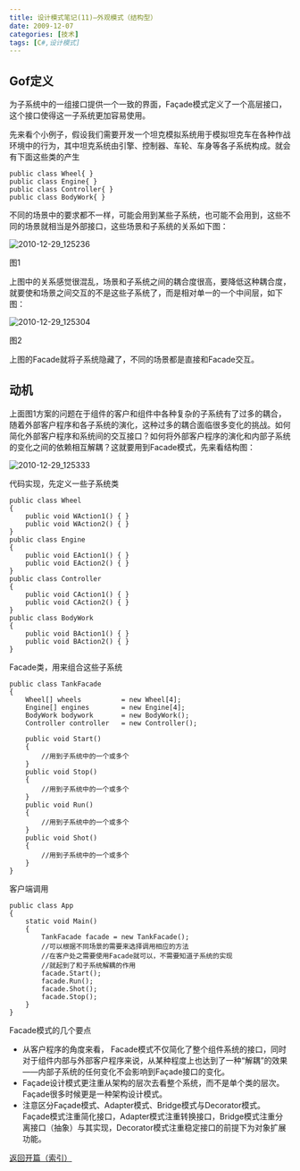 ```yaml
---
title: 设计模式笔记(11)—外观模式（结构型）
date: 2009-12-07
categories: [技术]
tags: [C#,设计模式]
---
```


## Gof定义

为子系统中的一组接口提供一个一致的界面，Façade模式定义了一个高层接口，这个接口使得这一子系统更加容易使用。

先来看个小例子，假设我们需要开发一个坦克模拟系统用于模拟坦克车在各种作战环境中的行为，其中坦克系统由引擎、控制器、车轮、车身等各子系统构成。就会有下面这些类的产生

```
public class Wheel{ }
public class Engine{ }
public class Controller{ }
public class BodyWork{ }
```

不同的场景中的要求都不一样，可能会用到某些子系统，也可能不会用到，这些不同的场景就相当是外部接口，这些场景和子系统的关系如下图：

![2010-12-29_125236](https://cdn.jsdelivr.net/gh/oec2003/hblog-images/img/202201290618615.png)

图1

上图中的关系感觉很混乱，场景和子系统之间的耦合度很高，要降低这种耦合度，就要使和场景之间交互的不是这些子系统了，而是相对单一的一个中间层，如下图：

![2010-12-29_125304](https://cdn.jsdelivr.net/gh/oec2003/hblog-images/img/202201290618206.png)

图2

上图的Facade就将子系统隐藏了，不同的场景都是直接和Facade交互。

## 动机

上面图1方案的问题在于组件的客户和组件中各种复杂的子系统有了过多的耦合，随着外部客户程序和各子系统的演化，这种过多的耦合面临很多变化的挑战。如何简化外部客户程序和系统间的交互接口？如何将外部客户程序的演化和内部子系统的变化之间的依赖相互解耦？这就要用到Facade模式，先来看结构图：

![2010-12-29_125333](https://cdn.jsdelivr.net/gh/oec2003/hblog-images/img/202201290618557.png)

代码实现，先定义一些子系统类

```
public class Wheel
{
    public void WAction1() { }
    public void WAction2() { }
}
public class Engine
{
    public void EAction1() { }
    public void EAction2() { }
}
public class Controller
{
    public void CAction1() { }
    public void CAction2() { }
}
public class BodyWork
{
    public void BAction1() { }
    public void BAction2() { }
}
```

Facade类，用来组合这些子系统

```
public class TankFacade
{
    Wheel[] wheels          = new Wheel[4];
    Engine[] engines        = new Engine[4];
    BodyWork bodywork       = new BodyWork();
    Controller controller   = new Controller();

    public void Start()
    {
        //用到子系统中的一个或多个
    }
    public void Stop()
    {
        //用到子系统中的一个或多个
    }
    public void Run()
    {
        //用到子系统中的一个或多个
    }
    public void Shot()
    {
        //用到子系统中的一个或多个
    }
}
```

客户端调用

```
public class App
{
    static void Main()
    {
        TankFacade facade = new TankFacade();
        //可以根据不同场景的需要来选择调用相应的方法
        //在客户处之需要使用Facade就可以，不需要知道子系统的实现
        //就起到了和子系统解耦的作用
        facade.Start();
        facade.Run();
        facade.Shot();
        facade.Stop();
    }
}
```

Facade模式的几个要点

* 从客户程序的角度来看， Facade模式不仅简化了整个组件系统的接口，同时对于组件内部与外部客户程序来说，从某种程度上也达到了一种“解耦”的效果——内部子系统的任何变化不会影响到Façade接口的变化。
* Façade设计模式更注重从架构的层次去看整个系统，而不是单个类的层次。Façade很多时候更是一种架构设计模式。
* 注意区分Façade模式、Adapter模式、Bridge模式与Decorator模式。Façade模式注重简化接口，Adapter模式注重转换接口，Bridge模式注重分离接口（抽象）与其实现，Decorator模式注重稳定接口的前提下为对象扩展功能。

[返回开篇（索引）](http://blog.fwhyy.com/2009/11/design-patterns-notes-1-index/)

